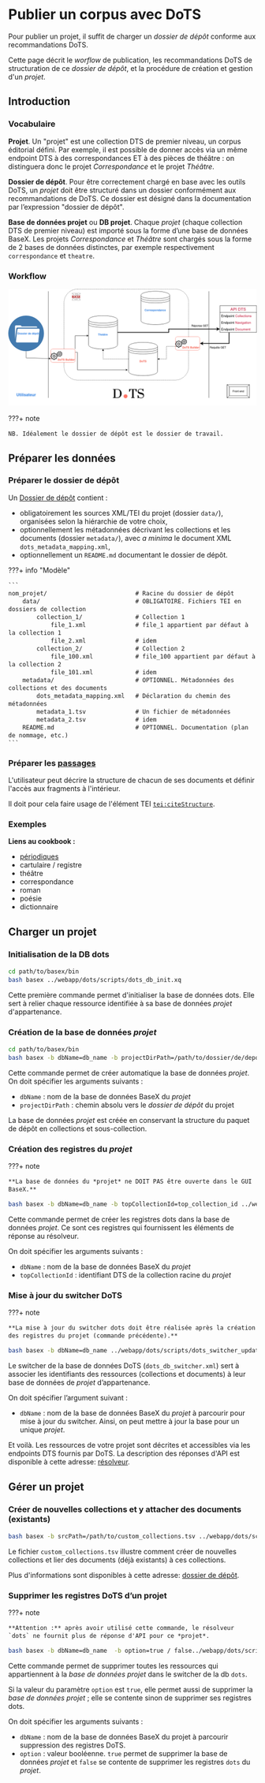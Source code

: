 # Publier un corpus avec DoTS


Pour publier un projet, il suffit de charger un *dossier de dépôt* conforme aux recommandations DoTS.

Cette page décrit le *worflow* de publication, les recommandations DoTS de structuration de ce *dossier de dépôt*, et la procédure de création et gestion d'un *projet*.



## Introduction

### Vocabulaire

**Projet**. Un "projet" est une collection DTS de premier niveau, un corpus éditorial défini. Par exemple, il est possible de donner accès via un même endpoint DTS à des correspondances ET à des pièces de théâtre : on distinguera donc le projet *Correspondance* et le projet *Théâtre*.


**Dossier de dépôt**. Pour être correctement chargé en base avec les outils DoTS, un *projet* doit être structuré dans un dossier conformément aux recommandations de DoTS. Ce dossier est désigné dans la documentation par l’expression "dossier de dépôt".

**Base de données projet** ou **DB projet**. Chaque *projet* (chaque collection DTS de premier niveau) est importé sous la forme d’une base de données BaseX. Les projets *Correspondance* et *Théâtre* sont chargés sous la forme de 2 bases de données distinctes, par exemple respectivement `correspondance` et `theatre`.


### Workflow

![Screenshot](img/dots_workflow.png)


???+ note

    NB. Idéalement le dossier de dépôt est le dossier de travail.


## Préparer les données

### Préparer le dossier de dépôt

Un [Dossier de dépôt](dots-project-folder.md) contient :

- obligatoirement les sources XML/TEI du projet (dossier `data/`), organisées selon la hiérarchie de votre choix,
- optionnellement les métadonnées décrivant les collections et les documents (dossier `metadata/`), avec *a minima* le document XML `dots_metadata_mapping.xml`,
- optionnellement un `README.md` documentant le dossier de dépôt.


???+ info "Modèle"

	```
	nom_projet/							# Racine du dossier de dépôt
		data/							# OBLIGATOIRE. Fichiers TEI en dossiers de collection
			collection_1/				# Collection 1
				file_1.xml				# file_1 appartient par défaut à la collection 1
				file_2.xml				# idem
			collection_2/				# Collection 2
				file_100.xml			# file_100 appartient par défaut à la collection 2
				file_101.xml			# idem
		metadata/						# OPTIONNEL. Métadonnées des collections et des documents
			dots_metadata_mapping.xml	# Déclaration du chemin des métadonnées
			metadata_1.tsv				# Un fichier de métadonnées
			metadata_2.tsv				# idem
		README.md						# OPTIONNEL. Documentation (plan de nommage, etc.)
	```


<!--
- Racine du projet – `nom_projet/`. Le nom de ce dossier est libre. Au chargement en base, vous pourrez spécifier le nom de la base de données BaseX, et l’identifiant DTS attribué à la collection racine. Vous pourrez aussi lui attribuer un titre.

- Les documents XML/TEI – `data/`. Ce dossier est **obligatoire**. Il contient les sources XML/TEI de votre *<a>projet</a>* organisées selon la hiérarchie de votre choix. Cette hiérarchie représente les collections par défaut de votre *projet*. Par exemple, ici, les documents `file_1.xml` et `file_2.xml` appartiennent à la collection `collection_1`.

- Les métadonnées – `metadata/`. Ce dossier est **optionnel**. S'il est présent, il doit contenir *a minima* un document XML `dots_metadata_mapping.xml` qui permet de déclarer finement où se trouvent les métadonnées de collections et / ou de documents. 
-->

### Préparer les [passages](dots-project-folder/#passages)

L'utilisateur peut décrire la structure de chacun de ses documents et définir l'accès aux fragments à l'intérieur.

Il doit pour cela faire usage de l'élément TEI [`tei:citeStructure`](https://tei-c.org/release/doc/tei-p5-doc/en/html/ref-citeStructure.html).


### Exemples

**Liens au cookbook :**

- [périodiques](cookbook.md/#publier-un-periodique)
- cartulaire / registre
- théâtre
- correspondance
- roman
- poésie
- dictionnaire


## Charger un projet

### Initialisation de la DB dots


```Bash
cd path/to/basex/bin
bash basex ../webapp/dots/scripts/dots_db_init.xq
```

Cette première commande permet d'initialiser la base de données dots. Elle sert à relier chaque ressource identifiée à sa base de données *projet* d'appartenance.

### Création de la base de données *projet*


```Bash
cd path/to/basex/bin
bash basex -b dbName=db_name -b projectDirPath=/path/to/dossier/de/depot ../webapp/dots/scripts/project_db_init.xq
```

Cette commande permet de créer automatique la base de données *projet*.
On doit spécifier les arguments suivants :

- `dbName` : nom de la base de données BaseX du *projet*
- `projectDirPath` : chemin absolu vers le *dossier de dépôt* du projet

La base de données *projet* est créée en conservant la structure du paquet de dépôt en collections et sous-collection. 

### Création des registres du *projet*

???+ note

	**La base de données du *projet* ne DOIT PAS être ouverte dans le GUI BaseX.**

```Bash
bash basex -b dbName=db_name -b topCollectionId=top_collection_id ../webapp/dots/scripts/project_registers_create.xq
```

Cette commande permet de créer les registres dots dans la base de données *projet*. Ce sont ces registres qui fournissent les éléments de réponse au résolveur.

On doit spécifier les arguments suivants :

- `dbName` : nom de la base de données BaseX du *projet*
- `topCollectionId` : identifiant DTS de la collection racine du *projet*

### Mise à jour du switcher DoTS

???+ note

	**La mise à jour du switcher dots doit être réalisée après la création des registres du projet (commande précédente).**

```Bash
bash basex -b dbName=db_name ../webapp/dots/scripts/dots_switcher_update.xq
```

Le switcher de la base de données DoTS (`dots_db_switcher.xml`) sert à associer les identifiants des ressources (collections et documents) à leur base de données de *projet* d’appartenance.

On doit spécifier l’argument suivant :

- `dbName` : nom de la base de données BaseX du *projet* à parcourir pour mise à jour du switcher. Ainsi, on peut mettre à jour la base pour un unique *projet*.

Et voilà. Les ressources de votre projet sont décrites et accessibles via les endpoints DTS fournis par DoTS. La description des réponses d'API est disponible à cette adresse: [résolveur](resolver).


## Gérer un projet

### Créer de nouvelles collections et y attacher des documents (existants)


```Bash
bash basex -b srcPath=/path/to/custom_collections.tsv ../webapp/dots/scripts/create_custom_collections.xq 
```

Le fichier `custom_collections.tsv` illustre comment créer de nouvelles collections et lier des documents (déjà existants) à ces collections.

Plus d'informations sont disponibles à cette adresse: [dossier de dépôt](dots-project-folder.md/#autres-collections).


### Supprimer les registres DoTS d’un projet

???+ note

	**Attention :** après avoir utilisé cette commande, le résolveur `dots` ne fournit plus de réponse d'API pour ce *projet*.

```Bash
bash basex -b dbName=db_name  -b option=true / false../webapp/dots/scripts/dots_registers_delete.xq
```

Cette commande permet de supprimer toutes les ressources qui appartiennent à la *base de données projet* dans le switcher de la db `dots`. 

Si la valeur du paramètre `option` est `true`, elle permet aussi de supprimer la *base de données projet* ; elle se contente sinon de supprimer ses registres dots.

On doit spécifier les arguments suivants :

- `dbName` : nom de la base de données BaseX du projet à parcourir suppression des registres DoTS.
- `option` : valeur booléenne. `true` permet de supprimer la base de données *projet* et `false` se contente de supprimer les registres `dots` du *projet*. 

